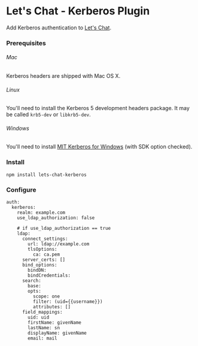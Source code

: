 # Let's Chat - Kerberos Plugin

Add Kerberos authentication to [Let's Chat](http://sdelements.github.io/lets-chat/).

### Prerequisites

###### Mac
Kerberos headers are shipped with Mac OS X.

###### Linux
You'll need to install the Kerberos 5 development headers package. It may be called ```krb5-dev``` or ```libkrb5-dev```.

###### Windows
You'll need to install [MIT Kerberos for Windows](http://web.mit.edu/kerberos/dist/#kfw-4.0) (with SDK option checked).

### Install

```
npm install lets-chat-kerberos
```

### Configure

```
auth:
  kerberos:
    realm: example.com
    use_ldap_authorization: false

    # if use_ldap_authorization == true
    ldap:
      connect_settings:
        url: ldap://example.com
        tlsOptions:
          ca: ca.pem
      server_certs: []
      bind_options:
        bindDN:
        bindCredentials:
      search:
        base:
        opts:
          scope: one
          filter: (uid={{username}})
          attributes: []
      field_mappings:
        uid: uid
        firstName: givenName
        lastName: sn
        displayName: givenName
        email: mail
```
